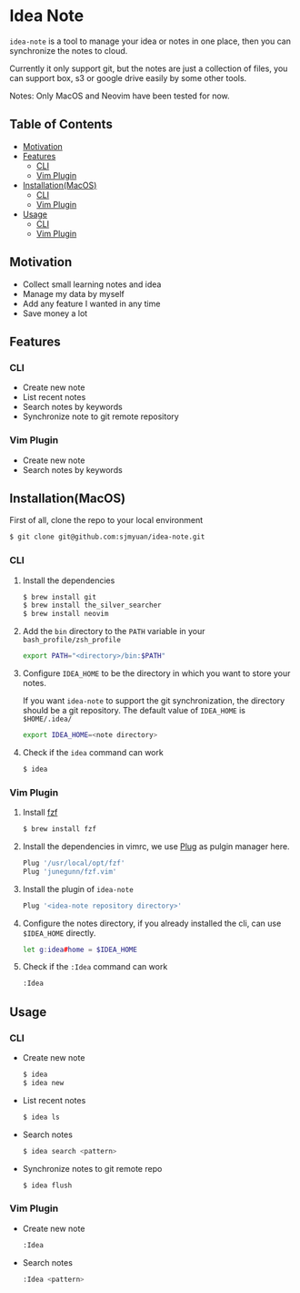 # Idea Note

`idea-note` is a tool to manage your idea or notes in one place,
then you can synchronize the notes to cloud. 

Currently it only support git, but the notes are just a collection of files,
you can support box, s3 or google drive easily by some other tools.

Notes: Only MacOS and Neovim have been tested for now.

## Table of Contents

* [Motivation](#motivation)
* [Features](#features)
  * [CLI](#cli)
  * [Vim Plugin](#vim-plugin)
* [Installation(MacOS)](#installationmacos)
  * [CLI](#cli-1)
  * [Vim Plugin](#vim-plugin-1)
* [Usage](#usage)
  * [CLI](#cli-2)
  * [Vim Plugin](#vim-plugin-2)

## Motivation

* Collect small learning notes and idea
* Manage my data by myself
* Add any feature I wanted in any time
* Save money a lot

## Features

### CLI

* Create new note
* List recent notes
* Search notes by keywords
* Synchronize note to git remote repository

### Vim Plugin

* Create new note
* Search notes by keywords

## Installation(MacOS)

First of all, clone the repo to your local environment

```sh
$ git clone git@github.com:sjmyuan/idea-note.git
```

### CLI

1. Install the dependencies

   ```sh
   $ brew install git
   $ brew install the_silver_searcher
   $ brew install neovim
   ```

2. Add the `bin` directory to the `PATH` variable in your `bash_profile/zsh_profile`

   ```sh
   export PATH="<directory>/bin:$PATH"
   ```

3. Configure `IDEA_HOME` to be the directory in which you want to store your notes. 

   If you want `idea-note` to support the git synchronization, the directory should be a git repository.
   The default value of `IDEA_HOME` is `$HOME/.idea/`

   ```sh
   export IDEA_HOME=<note directory>
   ```

4. Check if the `idea` command can work 

   ```sh
   $ idea
   ```

### Vim Plugin

1. Install [fzf](https://github.com/junegunn/fzf)

    ```sh
    $ brew install fzf
    ```

2. Install the dependencies in vimrc, we use [Plug](https://github.com/junegunn/vim-plug) as pulgin manager here.

    ```sh
    Plug '/usr/local/opt/fzf'
    Plug 'junegunn/fzf.vim'
    ```

3. Install the plugin of `idea-note`

    ```sh
    Plug '<idea-note repository directory>'
    ```

4. Configure the notes directory, if you already installed the cli, can use `$IDEA_HOME` directly.

    ```sh
    let g:idea#home = $IDEA_HOME
    ```

5. Check if the `:Idea` command can work 

    ```sh
    :Idea
    ```

## Usage


### CLI

* Create new note

  ```sh
  $ idea
  $ idea new
  ```

* List recent notes

  ```sh
  $ idea ls
  ```

* Search notes

  ```sh
  $ idea search <pattern>
  ```

* Synchronize notes to git remote repo

  ```sh
  $ idea flush
  ```

### Vim Plugin

* Create new note

  ```sh
  :Idea
  ```

* Search notes

  ```sh
  :Idea <pattern>
  ```

